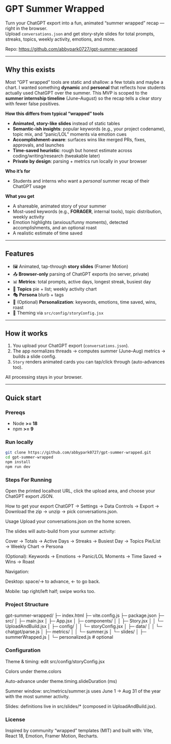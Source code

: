 # GPT Summer Wrapped

Turn your ChatGPT export into a fun, animated “summer wrapped” recap — right in the browser.  
Upload `conversations.json` and get story-style slides for total prompts, streaks, topics, weekly activity, emotions, and more.

Repo: https://github.com/abbypark0727/gpt-summer-wrapped

---

## Why this exists

Most “GPT wrapped” tools are static and shallow: a few totals and maybe a chart. I wanted something **dynamic** and **personal** that reflects how students actually used ChatGPT over the summer. This MVP is scoped to the **summer internship timeline** (June–August) so the recap tells a clear story with fewer false positives.

**How this differs from typical “wrapped” tools**
- **Animated, story-like slides** instead of static tables  
- **Semantic-ish insights**: popular keywords (e.g., your project codename), topic mix, and “panic/LOL” moments via emotion cues  
- **Accomplishment-aware**: surfaces wins like merged PRs, fixes, approvals, and launches  
- **Time-saved heuristic**: rough but honest estimate across coding/writing/research (tweakable later)  
- **Private by design**: parsing + metrics run locally in your browser

**Who it’s for**
- Students and interns who want a *personal* summer recap of their ChatGPT usage

**What you get**
- A shareable, animated story of your summer  
- Most-used keywords (e.g., **FORAGER**, internal tools), topic distribution, weekly activity  
- Emotion highlights (anxious/funny moments), detected accomplishments, and an optional roast  
- A realistic estimate of time saved

---

## Features

- 🖼️ Animated, tap-through **story slides** (Framer Motion)
- 📤 **Browser-only** parsing of ChatGPT exports (no server, private)
- 📊 **Metrics**: total prompts, active days, longest streak, busiest day
- 🧩 **Topics** pie + list; weekly activity chart
- 🎭 **Persona** blurb + tags
- 🧠 (Optional) **Personalization**: keywords, emotions, time saved, wins, roast
- 🎨 Theming via `src/config/storyConfig.jsx`

---

## How it works

1) You upload your ChatGPT export (`conversations.json`).  
2) The app normalizes threads → computes summer (June–Aug) metrics → builds a slide config.  
3) `Story` renders animated cards you can tap/click through (auto-advances too).

All processing stays in your browser.

---

## Quick start

### Prereqs
- Node **>= 18**
- npm **>= 9**

### Run locally
```bash
git clone https://github.com/abbypark0727/gpt-summer-wrapped.git
cd gpt-summer-wrapped
npm install
npm run dev
```
### Steps For Running
Open the printed localhost URL, click the upload area, and choose your ChatGPT export JSON.

How to get your export
ChatGPT → Settings → Data Controls → Export → Download the zip → unzip → pick conversations.json.

Usage
Upload your conversations.json on the home screen.

The slides will auto-build from your summer activity:

Cover → Totals → Active Days → Streaks → Busiest Day → Topics Pie/List → Weekly Chart → Persona

(Optional): Keywords → Emotions → Panic/LOL Moments → Time Saved → Wins → Roast

Navigation:

Desktop: space/→ to advance, ← to go back.

Mobile: tap right/left half; swipe works too.

### Project Structure
gpt-summer-wrapped/
├─ index.html
├─ vite.config.js
├─ package.json
├─ src/
│  ├─ main.jsx
│  ├─ App.jsx
│  ├─ components/
│  │  ├─ Story.jsx
│  │  └─ UploadAndBuild.jsx
│  ├─ config/
│  │  └─ storyConfig.jsx
│  ├─ data/
│  │  └─ chatgpt/parse.js
│  ├─ metrics/
│  │  └─ summer.js
│  └─ slides/
│     ├─ summerWrapped.js
│     └─ personalized.js   # optional

### Configuration
Theme & timing: edit src/config/storyConfig.jsx

Colors under theme.colors

Auto-advance under theme.timing.slideDuration (ms)

Summer window: src/metrics/summer.js uses June 1 → Aug 31 of the year with the most summer activity.

Slides: definitions live in src/slides/* (composed in UploadAndBuild.jsx).

### License
Inspired by community “wrapped” templates (MIT) and built with: Vite, React 18, Emotion, Framer Motion, Recharts.